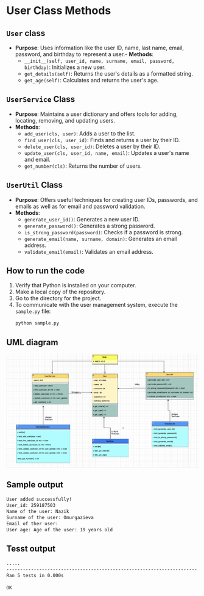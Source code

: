 # User Class Methods  
## `User` class  
- **Purpose**: Uses information like the user ID, name, last name, email, password, and birthday to represent a user.- **Methods**:
  - `__init__(self, user_id, name, surname, email, password, birthday)`: Initializes a new user.
  - `get_details(self)`: Returns the user's details as a formatted string.
  - `get_age(self)`: Calculates and returns the user's age.  

## `UserService` Class

- **Purpose**: Maintains a user dictionary and offers tools for adding, locating, removing, and updating users.
- **Methods**:
  - `add_user(cls, user)`: Adds a user to the list.
  - `find_user(cls, user_id)`: Finds and returns a user by their ID.
  - `delete_user(cls, user_id)`: Deletes a user by their ID.
  - `update_user(cls, user_id, name, email)`: Updates a user's name and email.
  - `get_number(cls)`: Returns the number of users.  

## `UserUtil` Class

- **Purpose**: Offers useful techniques for creating user IDs, passwords, and emails as well as for email and password validation.
- **Methods**:
  - `generate_user_id()`: Generates a new user ID.
  - `generate_password()`: Generates a strong password.
  - `is_strong_password(password)`: Checks if a password is strong.
  - `generate_email(name, surname, domain)`: Generates an email address.
  - `validate_email(email)`: Validates an email address.  
## How to run the code  
1. Verify that Python is installed on your computer.
2. Make a local copy of the repository.
3. Go to the directory for the project.
4. To communicate with the user management system, execute the `sample.py` file:
   ```sh
   python sample.py
   ```  

## UML diagram  
<img width='850' alt="Снимок экрана 2025-02-19 в 00 42 18" src=https://github.com/xthimylJ/OOP_HWs/blob/main/Assignment4_User_Class_Method/UML_diagram.png>  

## Sample output  

```
User added successfully!
User_id: 259187503
Name of the user: Nazik
Surname of the user: Omurgazieva
Email of ther user:
User age: Age of the user: 19 years old
```

## Tesst output  
```
.....
----------------------------------------------------------------------
Ran 5 tests in 0.000s

OK
```
